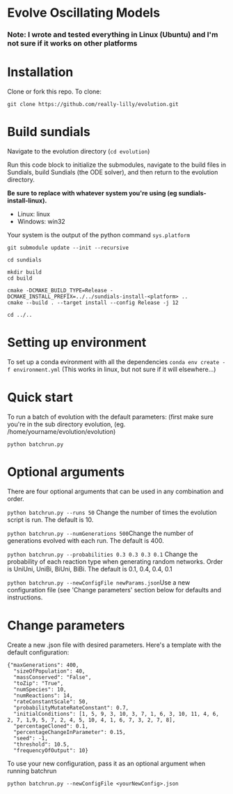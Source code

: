 # Evolve Oscillating Models

### Note: I wrote and tested everything in Linux (Ubuntu) and I'm not sure if it works on other platforms


# Installation
Clone or fork this repo. To clone: 

```git clone https://github.com/really-lilly/evolution.git```

# Build sundials 
Navigate to the evolution directory (```cd evolution```)

Run this code block to initialize the submodules, navigate to the build files in Sundials, build Sundials (the ODE solver), and then return to the evolution directory.

<b> Be sure to replace <platform> with whatever system you're using (eg sundials-install-linux). </b>
  * Linux: linux
  * Windows: win32

Your system is the output of the python command ```sys.platform```

```
git submodule update --init --recursive

cd sundials

mkdir build
cd build

cmake -DCMAKE_BUILD_TYPE=Release -DCMAKE_INSTALL_PREFIX=../../sundials-install-<platform> ..
cmake --build . --target install --config Release -j 12

cd ../..
```

# Setting up environment
To set up a conda evironment with all the dependencies
```conda env create -f environment.yml```
(This works in linux, but not sure if it will elsewhere...)

# Quick start
To run a batch of evolution with the default parameters:
(first make sure you're in the sub directory evolution, (eg. /home/yourname/evolution/evolution)
```
python batchrun.py
```
# Optional arguments
There are four optional arguments that can be used in any combination and order. 

```python batchrun.py --runs 50``` Change the number of times the evolution script is run. The default is 10. 

```python batchrun.py --numGenerations 500```Change the number of generations evolved with each run. The default is 400.

```python batchrun.py --probabilities 0.3 0.3 0.3 0.1``` Change the probability of each reaction type when generating random networks. Order is UniUni, UniBi, BiUni, BiBi. The default is 0.1, 0.4, 0.4, 0.1

```python batchrun.py --newConfigFile newParams.json```Use a new configuration file (see 'Change parameters' section below for defaults and instructions.


# Change parameters
Create a new .json file with desired parameters. Here's a template with the default configuration:
```
{"maxGenerations": 400,
  "sizeOfPopulation": 40,
  "massConserved": "False",
  "toZip": "True",
  "numSpecies": 10,
  "numReactions": 14,
  "rateConstantScale": 50,
  "probabilityMutateRateConstant": 0.7,
  "initialConditions": [1, 5, 9, 3, 10, 3, 7, 1, 6, 3, 10, 11, 4, 6, 2, 7, 1,9, 5, 7, 2, 4, 5, 10, 4, 1, 6, 7, 3, 2, 7, 8],
  "percentageCloned": 0.1,
  "percentageChangeInParameter": 0.15,
  "seed": -1,
  "threshold": 10.5,
  "frequencyOfOutput": 10}
  ```
To use your new configuration, pass it as an optional argument when running batchrun
```
python batchrun.py --newConfigFile <yourNewConfig>.json
```
